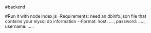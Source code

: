 #backend

#Run it with node index.js
-Requirements: need an dbinfo.json file that contains your mysql db information 
--Format: host: ...., password: ....., username: .....
